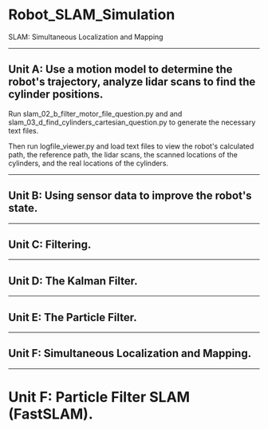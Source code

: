 # Robot_SLAM_Simulation
SLAM: Simultaneous Localization and Mapping
_____________________________________________

Unit A: Use a motion model to determine the robot's trajectory, analyze lidar scans to find the cylinder positions.
-
Run slam_02_b_filter_motor_file_question.py and and slam_03_d_find_cylinders_cartesian_question.py to generate the necessary text files. 

Then run logfile_viewer.py and load text files to view the robot's calculated path, the reference path, the lidar scans, the scanned locations of the cylinders, and the real locations of the cylinders.
_____________________________________________

Unit B: Using sensor data to improve the robot's state.
-

_____________________________________________

Unit C: Filtering.
-

_____________________________________________

Unit D: The Kalman Filter.
-

_____________________________________________

Unit E: The Particle Filter.
-

_____________________________________________

Unit F: Simultaneous Localization and Mapping.
-

_____________________________________________

Unit F: Particle Filter SLAM (FastSLAM).
=

